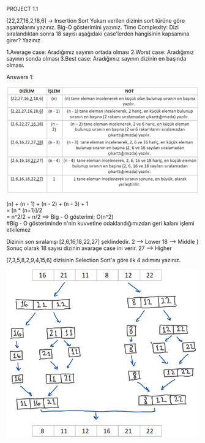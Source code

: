 PROJECT 1.1 

[22,27,16,2,18,6] -> Insertion Sort 
Yukarı verilen dizinin sort türüne göre aşamalarını yazınız. 
Big-O gösterimini yazınız. 
Time Complexity: Dizi sıralandıktan sonra 18 sayısı aşağıdaki case'lerden hangisinin kapsamına girer? Yazınız 

1.Average case: Aradığımız sayının ortada olması 
2.Worst case: Aradığımız sayının sonda olması 
3.Best case: Aradığımız sayının dizinin en başında olması. 

 
Answers 1: 

![alt text](https://github.com/mr0kocaman/Kodluyoruz_BaslangicSeviyesi_BackEnd_Patikasi/blob/main/image-1.png)

(n) + (n - 1) + (n - 2) + (n - 3) + 1  
= [n * (n+1)]/2  
= n^2/2 + n/2 
==> Big - O gösterimi; O(n^2)  
#Big - O gösteriminde n'nin kuvvetine odaklandığımızdan geri kalanı işlemi etkilemez  

Dizinin son sıralanışı [2,6,16,18,22,27] şeklindedir. 
2   --> Lower 
18 --> Middle      }    Sonuç olarak 18 sayısı dizinin avarage  case ini verir. 
27 --> Higher  

[7,3,5,8,2,9,4,15,6] dizisinin Selection Sort'a göre ilk 4 adımını yazınız. 

![alt text](https://github.com/mr0kocaman/Kodluyoruz_BaslangicSeviyesi_BackEnd_Patikasi/blob/main/image.png)

